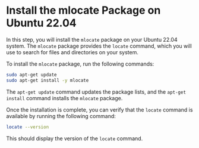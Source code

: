 # Install the mlocate Package on Ubuntu 22.04

In this step, you will install the `mlocate` package on your Ubuntu 22.04 system. The `mlocate` package provides the `locate` command, which you will use to search for files and directories on your system.

To install the `mlocate` package, run the following commands:

```bash
sudo apt-get update
sudo apt-get install -y mlocate
```

The `apt-get update` command updates the package lists, and the `apt-get install` command installs the `mlocate` package.

Once the installation is complete, you can verify that the `locate` command is available by running the following command:

```bash
locate --version
```

This should display the version of the `locate` command.

